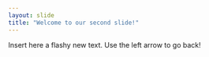 ```yaml
---
layout: slide
title: "Welcome to our second slide!"
---
```

Insert here a flashy new text.
Use the left arrow to go back!
